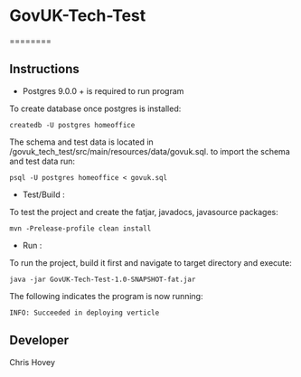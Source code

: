 # GovUK-Tech-Test
========

Instructions
------------

- Postgres 9.0.0 + is required to run program

To create database once postgres is installed:

    createdb -U postgres homeoffice
    
The schema and test data is located in /govuk_tech_test/src/main/resources/data/govuk.sql.
to import the schema and test data run:

    psql -U postgres homeoffice < govuk.sql

- Test/Build :

To test the project and create the fatjar, javadocs, javasource packages:

    mvn -Prelease-profile clean install
    
- Run :

To run the project, build it first and navigate to target directory and execute:

    java -jar GovUK-Tech-Test-1.0-SNAPSHOT-fat.jar

The following indicates the program is now running:

    INFO: Succeeded in deploying verticle

Developer
-----------
Chris Hovey
